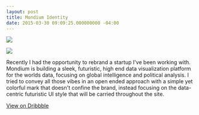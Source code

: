 ```yaml
---
layout: post
title: Mondium Identity
date: 2015-03-30 09:09:25.000000000 -04:00
---
```


![](https://dl.dropboxusercontent.com/u/255297/portfolio/ghost/images/2015/Mar/mondiumCircle.jpg)

![](https://dl.dropboxusercontent.com/u/255297/portfolio/ghost/images/2015/Mar/mondiumLight.jpg)

Recently I had the opportunity to rebrand a startup I've been working with. Mondium is building a sleek, futuristic, high end data visualization platform for the worlds data, focusing on global intelligence and political analysis. I tried to convey all those vibes in an open ended approach with a simple yet colorful mark that doesn't confine the brand, instead focusing on the data-centric futuristic UI style that will be carried throughout the site.

[View on Dribbble](https://dribbble.com/shots/1996021-Mondium-Identity)
